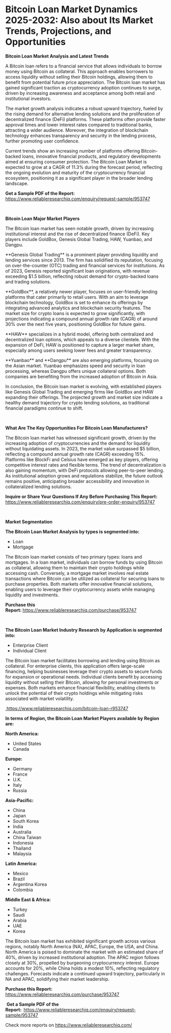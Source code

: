<p><h1>Bitcoin Loan Market Dynamics 2025-2032: Also about Its Market Trends, Projections, and Opportunities</h1></p><p><strong>Bitcoin Loan Market Analysis and Latest Trends</strong></p>
<p><p>A Bitcoin loan refers to a financial service that allows individuals to borrow money using Bitcoin as collateral. This approach enables borrowers to access liquidity without selling their Bitcoin holdings, allowing them to benefit from potential future price appreciation. The Bitcoin loan market has gained significant traction as cryptocurrency adoption continues to surge, driven by increasing awareness and acceptance among both retail and institutional investors.</p><p>The market growth analysis indicates a robust upward trajectory, fueled by the rising demand for alternative lending solutions and the proliferation of decentralized finance (DeFi) platforms. These platforms often provide faster approval times and lower interest rates compared to traditional banks, attracting a wider audience. Moreover, the integration of blockchain technology enhances transparency and security in the lending process, further promoting user confidence.</p><p>Current trends show an increasing number of platforms offering Bitcoin-backed loans, innovative financial products, and regulatory developments aimed at ensuring consumer protection. The Bitcoin Loan Market is expected to grow at a CAGR of 11.3% during the forecast period, reflecting the ongoing evolution and maturity of the cryptocurrency financial ecosystem, positioning it as a significant player in the broader lending landscape.</p></p>
<p><strong>Get a Sample PDF of the Report:&nbsp;</strong> <a href="https://www.reliableresearchiq.com/enquiry/request-sample/953747?utm_campaign=3103&utm_medium=2&utm_source=Github&utm_content=ia&utm_term=07032025&utm_id=bitcoin-loan">https://www.reliableresearchiq.com/enquiry/request-sample/953747</a></p>
<p>&nbsp;</p>
<p><strong>Bitcoin Loan Major Market Players</strong></p>
<p><p>The Bitcoin loan market has seen notable growth, driven by increasing institutional interest and the rise of decentralized finance (DeFi). Key players include GoldBox, Genesis Global Trading, HAW, Yuanbao, and Dangpu.</p><p>**Genesis Global Trading** is a prominent player providing liquidity and lending services since 2013. The firm has solidified its reputation, focusing on over-the-counter (OTC) trading and financial services for institutions. As of 2023, Genesis reported significant loan originations, with revenue exceeding $1.5 billion, reflecting robust demand for crypto-backed loans and trading solutions.</p><p>**GoldBox**, a relatively newer player, focuses on user-friendly lending platforms that cater primarily to retail users. With an aim to leverage blockchain technology, GoldBox is set to enhance its offerings by integrating advanced analytics and blockchain security features. The market size for crypto loans is expected to grow significantly, with projections indicating a compound annual growth rate (CAGR) of around 30% over the next five years, positioning GoldBox for future gains.</p><p>**HAW** specializes in a hybrid model, offering both centralized and decentralized loan options, which appeals to a diverse clientele. With the expansion of DeFi, HAW is positioned to capture a larger market share, especially among users seeking lower fees and greater transparency.</p><p>**Yuanbao** and **Dangpu** are also emerging platforms, focusing on the Asian market. Yuanbao emphasizes speed and security in loan processing, whereas Dangpu offers unique collateral options. Both companies are benefiting from the increased adoption of Bitcoin in Asia.</p><p>In conclusion, the Bitcoin loan market is evolving, with established players like Genesis Global Trading and emerging firms like GoldBox and HAW expanding their offerings. The projected growth and market size indicate a healthy demand trajectory for crypto lending solutions, as traditional financial paradigms continue to shift.</p></p>
<p>&nbsp;</p>
<p><strong>What Are The Key Opportunities For Bitcoin Loan Manufacturers?</strong></p>
<p><p>The Bitcoin loan market has witnessed significant growth, driven by the increasing adoption of cryptocurrencies and the demand for liquidity without liquidating assets. In 2023, the market value surpassed $5 billion, reflecting a compound annual growth rate (CAGR) exceeding 15%. Platforms like BlockFi and Celsius have emerged as key players, offering competitive interest rates and flexible terms. The trend of decentralization is also gaining momentum, with DeFi protocols allowing peer-to-peer lending. As institutional adoption grows and regulations stabilize, the future outlook remains positive, anticipating broader accessibility and innovation in collateralized lending solutions.</p></p>
<p><strong>Inquire or Share Your Questions If Any Before Purchasing This Report:</strong> <a href="https://www.reliableresearchiq.com/enquiry/pre-order-enquiry/953747?utm_campaign=3103&utm_medium=2&utm_source=Github&utm_content=ia&utm_term=07032025&utm_id=bitcoin-loan">https://www.reliableresearchiq.com/enquiry/pre-order-enquiry/953747</a></p>
<p>&nbsp;</p>
<p><strong>Market Segmentation</strong></p>
<p><strong>The Bitcoin Loan Market Analysis by types is segmented into:</strong></p>
<p><ul><li>Loan</li><li>Mortgage</li></ul></p>
<p><p>The Bitcoin loan market consists of two primary types: loans and mortgages. In a loan market, individuals can borrow funds by using Bitcoin as collateral, allowing them to maintain their crypto holdings while accessing cash. Conversely, a mortgage market involves real estate transactions where Bitcoin can be utilized as collateral for securing loans to purchase properties. Both markets offer innovative financial solutions, enabling users to leverage their cryptocurrency assets while managing liquidity and investments.</p></p>
<p><strong>Purchase this Report:&nbsp;</strong><a href="https://www.reliableresearchiq.com/purchase/953747?utm_campaign=3103&utm_medium=2&utm_source=Github&utm_content=ia&utm_term=07032025&utm_id=bitcoin-loan">https://www.reliableresearchiq.com/purchase/953747</a></p>
<p>&nbsp;</p>
<p><strong>The Bitcoin Loan Market Industry Research by Application is segmented into:</strong></p>
<p><ul><li>Enterprise Client</li><li>Individual Client</li></ul></p>
<p><p>The Bitcoin loan market facilitates borrowing and lending using Bitcoin as collateral. For enterprise clients, this application offers large-scale financing, helping businesses leverage their crypto assets to secure funds for expansion or operational needs. Individual clients benefit by accessing liquidity without selling their Bitcoin, allowing for personal investments or expenses. Both markets enhance financial flexibility, enabling clients to unlock the potential of their crypto holdings while mitigating risks associated with market volatility.</p></p>
<p><a href="https://www.reliableresearchiq.com/bitcoin-loan-r953747?utm_campaign=3103&utm_medium=2&utm_source=Github&utm_content=ia&utm_term=07032025&utm_id=bitcoin-loan">&nbsp;https://www.reliableresearchiq.com/bitcoin-loan-r953747</a></p>
<p><strong>In terms of Region, the Bitcoin Loan Market Players available by Region are:</strong></p>
<p>
    <p> <strong> North America: </strong>
        <ul>
            <li>United States</li>
            <li>Canada</li>
        </ul>
        </p> 
    <p> <strong> Europe: </strong>
        <ul>
            <li>Germany</li>
            <li>France</li>
            <li>U.K.</li>
            <li>Italy</li>
            <li>Russia</li>
        </ul>
        </p> 
    <p> <strong> Asia-Pacific: </strong>
        <ul>
            <li>China</li>
            <li>Japan</li>
            <li>South Korea</li>
            <li>India</li>
            <li>Australia</li>
            <li>China Taiwan</li>
            <li>Indonesia</li>
            <li>Thailand</li>
            <li>Malaysia</li>
        </ul>
        </p> 
    <p> <strong> Latin America: </strong>
        <ul>
            <li>Mexico</li>
            <li>Brazil</li>
            <li>Argentina Korea</li>
            <li>Colombia</li>
        </ul>
        </p> 
    <p> <strong> Middle East & Africa: </strong>
        <ul>
            <li>Turkey</li>
            <li>Saudi</li>
            <li>Arabia</li>
            <li>UAE</li>
            <li>Korea</li>
        </ul>
    </p>
    </p>
<p><p>The Bitcoin loan market has exhibited significant growth across various regions, notably North America (NA), APAC, Europe, the USA, and China. North America is poised to dominate the market with an estimated share of 40%, driven by increased institutional adoption. The APAC region follows closely at 30%, propelled by burgeoning cryptocurrency interest. Europe accounts for 20%, while China holds a modest 10%, reflecting regulatory challenges. Forecasts indicate a continued upward trajectory, particularly in NA and APAC, solidifying their market leadership.</p></p>
<p><strong>Purchase this Report: </strong><a href="https://www.reliableresearchiq.com/purchase/953747?utm_campaign=3103&utm_medium=2&utm_source=Github&utm_content=ia&utm_term=07032025&utm_id=bitcoin-loan">https://www.reliableresearchiq.com/purchase/953747</a></p>
<p>&nbsp;<strong>Get a Sample PDF of the Report:&nbsp;&nbsp;</strong><a href="https://www.reliableresearchiq.com/enquiry/request-sample/953747?utm_campaign=3103&utm_medium=2&utm_source=Github&utm_content=ia&utm_term=07032025&utm_id=bitcoin-loan">https://www.reliableresearchiq.com/enquiry/request-sample/953747</a></p>
<p><strong></strong></p>
<p>Check more reports on <a href="https://www.reliableresearchiq.com/?utm_campaign=3103&utm_medium=2&utm_source=Github&utm_content=ia&utm_term=07032025&utm_id=bitcoin-loan">https://www.reliableresearchiq.com/</a></p>